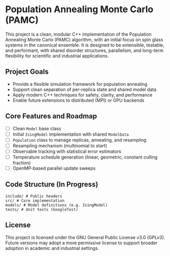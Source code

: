 # Population Annealing Monte Carlo (PAMC)

This project is a clean, modular C++ implementation of the Population Annealing Monte Carlo (PAMC) algorithm, with an initial focus on spin glass systems in the canonical ensemble. It is designed to be extensible, testable, and performant, with shared disorder structures, parallelism, and long-term flexibility for scientific and industrial applications.

## Project Goals

- Provide a flexible simulation framework for population annealing
- Support clean separation of per-replica state and shared model data
- Apply modern C++ techniques for safety, clarity, and performance
- Enable future extensions to distributed (MPI) or GPU backends

## Core Features and Roadmap

- [ ] Clean `Model` base class
- [ ] Initial `IsingModel` implementation with shared `ModelData`
- [ ] `Population` class to manage replicas, annealing, and resampling
- [ ] Resampling mechanism (multinomial to start)
- [ ] Observable tracking with statistical error estimators
- [ ] Temperature schedule generation (linear, geometric, constant culling fraction)
- [ ] OpenMP-based parallel update sweeps

## Code Structure (In Progress)

```
include/ # Public headers
src/ # Core implementation
models/ # Model definitions (e.g. IsingModel)
tests/ # Unit tests (GoogleTest)
```

## License

This project is licensed under the GNU General Public License v3.0 (GPLv3). Future versions may adopt a more permissive license to support broader adoption in academic and industrial settings.
